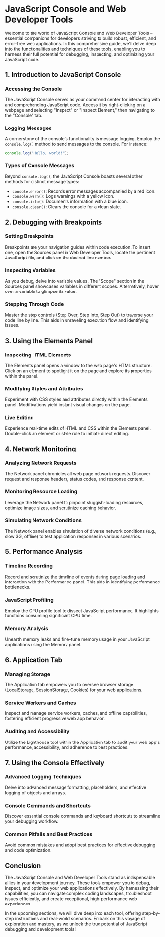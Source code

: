 # JavaScript Console and Web Developer Tools

Welcome to the world of JavaScript Console and Web Developer Tools – essential companions for developers striving to build robust, efficient, and error-free web applications. In this comprehensive guide, we'll delve deep into the functionalities and techniques of these tools, enabling you to harness their full potential for debugging, inspecting, and optimizing your JavaScript code.

## 1. Introduction to JavaScript Console

### Accessing the Console

The JavaScript Console serves as your command center for interacting with and comprehending JavaScript code. Access it by right-clicking on a webpage and selecting "Inspect" or "Inspect Element," then navigating to the "Console" tab.

### Logging Messages

A cornerstone of the console's functionality is message logging. Employ the `console.log()` method to send messages to the console. For instance:
```javascript
console.log("Hello, world!");
```

### Types of Console Messages

Beyond `console.log()`, the JavaScript Console boasts several other methods for distinct message types:
- `console.error()`: Records error messages accompanied by a red icon.
- `console.warn()`: Logs warnings with a yellow icon.
- `console.info()`: Documents information with a blue icon.
- `console.clear()`: Clears the console for a clean slate.

## 2. Debugging with Breakpoints

### Setting Breakpoints

Breakpoints are your navigation guides within code execution. To insert one, open the Sources panel in Web Developer Tools, locate the pertinent JavaScript file, and click on the desired line number.

### Inspecting Variables

As you debug, delve into variable values. The "Scope" section in the Sources panel showcases variables in different scopes. Alternatively, hover over a variable to glimpse its value.

### Stepping Through Code

Master the step controls (Step Over, Step Into, Step Out) to traverse your code line by line. This aids in unraveling execution flow and identifying issues.

## 3. Using the Elements Panel

### Inspecting HTML Elements

The Elements panel opens a window to the web page's HTML structure. Click on an element to spotlight it on the page and explore its properties within the panel.

### Modifying Styles and Attributes

Experiment with CSS styles and attributes directly within the Elements panel. Modifications yield instant visual changes on the page.

### Live Editing

Experience real-time edits of HTML and CSS within the Elements panel. Double-click an element or style rule to initiate direct editing.

## 4. Network Monitoring

### Analyzing Network Requests

The Network panel chronicles all web page network requests. Discover request and response headers, status codes, and response content.

### Monitoring Resource Loading

Leverage the Network panel to pinpoint sluggish-loading resources, optimize image sizes, and scrutinize caching behavior.

### Simulating Network Conditions

The Network panel enables simulation of diverse network conditions (e.g., slow 3G, offline) to test application responses in various scenarios.

## 5. Performance Analysis

### Timeline Recording

Record and scrutinize the timeline of events during page loading and interaction with the Performance panel. This aids in identifying performance bottlenecks.

### JavaScript Profiling

Employ the CPU profile tool to dissect JavaScript performance. It highlights functions consuming significant CPU time.

### Memory Analysis

Unearth memory leaks and fine-tune memory usage in your JavaScript applications using the Memory panel.

## 6. Application Tab

### Managing Storage

The Application tab empowers you to oversee browser storage (LocalStorage, SessionStorage, Cookies) for your web applications.

### Service Workers and Caches

Inspect and manage service workers, caches, and offline capabilities, fostering efficient progressive web app behavior.

### Auditing and Accessibility

Utilize the Lighthouse tool within the Application tab to audit your web app's performance, accessibility, and adherence to best practices.

## 7. Using the Console Effectively

### Advanced Logging Techniques

Delve into advanced message formatting, placeholders, and effective logging of objects and arrays.

### Console Commands and Shortcuts

Discover essential console commands and keyboard shortcuts to streamline your debugging workflow.

### Common Pitfalls and Best Practices

Avoid common mistakes and adopt best practices for effective debugging and code optimization.

## Conclusion

The JavaScript Console and Web Developer Tools stand as indispensable allies in your development journey. These tools empower you to debug, inspect, and optimize your web applications effectively. By harnessing their capabilities, you can navigate complex coding landscapes, troubleshoot issues efficiently, and create exceptional, high-performance web experiences.

In the upcoming sections, we will dive deep into each tool, offering step-by-step instructions and real-world scenarios. Embark on this voyage of exploration and mastery, as we unlock the true potential of JavaScript debugging and development tools!